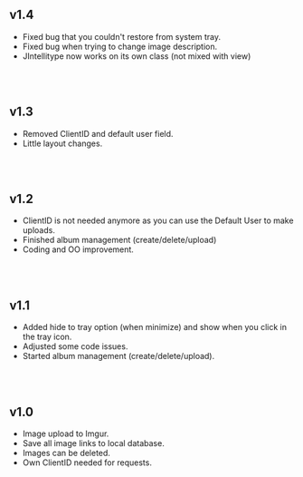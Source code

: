 v1.4
---
* Fixed bug that you couldn't restore from system tray.
* Fixed bug when trying to change image description.
* JIntellitype now works on its own class (not mixed with view)
<br/>
<br/>

v1.3
---
* Removed ClientID and default user field.
* Little layout changes.
<br/>
<br/>

v1.2
---
* ClientID is not needed anymore as you can use the Default User to make uploads.
* Finished album management (create/delete/upload)
* Coding and OO improvement.
<br/>
<br/>

v1.1
---
* Added hide to tray option (when minimize) and show when you click in the tray icon.<br/>
* Adjusted some code issues.<br/>
* Started album management (create/delete/upload).<br/>
<br/>
<br/>

v1.0
---
* Image upload to Imgur.<br/>
* Save all image links to local database.<br/>
* Images can be deleted.<br/>
* Own ClientID needed for requests.<br/>
<br/>
<br/>
